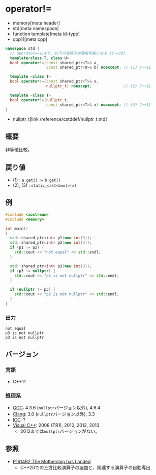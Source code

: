 # operator!=
* memory[meta header]
* std[meta namespace]
* function template[meta id-type]
* cpp11[meta cpp]

```cpp
namespace std {
  // operator==により、以下の演算子が使用可能になる (C++20)
  template<class T, class U>
  bool operator!=(const shared_ptr<T>& a,
                  const shared_ptr<U>& b) noexcept; // (1) C++11

  template <class T>
  bool operator!=(const shared_ptr<T>& x,
                  nullptr_t) noexcept;              // (2) C++11

  template <class T>
  bool operator!=(nullptr_t,
                  const shared_ptr<T>& x) noexcept; // (3) C++11
}
```
* nullptr_t[link /reference/cstddef/nullptr_t.md]

## 概要
非等値比較。


## 戻り値
- (1) : `a.`[`get()`](get.md) `!=` `b.`[`get()`](get.md)
- (2), (3) : `static_cast<bool>(x)`


## 例
```cpp example
#include <iostream>
#include <memory>

int main()
{
  std::shared_ptr<int> p1(new int(3));
  std::shared_ptr<int> p2(new int(3));
  if (p1 != p2) {
    std::cout << "not equal" << std::endl;
  }

  std::shared_ptr<int> p3(new int(3));
  if (p3 != nullptr) {
    std::cout << "p3 is not nullptr" << std::endl;
  }

  if (nullptr != p3) {
    std::cout << "p3 is not nullptr" << std::endl;
  }
}
```

### 出力
```
not equal
p3 is not nullptr
p3 is not nullptr
```

## バージョン
### 言語
- C++11

### 処理系
- [GCC](/implementation.md#gcc): 4.3.6 (`nullptr`バージョン以外), 4.6.4
- [Clang](/implementation.md#clang): 3.0 (`nullptr`バージョン以外), 3.3
- [ICC](/implementation.md#icc): ?
- [Visual C++](/implementation.md#visual_cpp): 2008 (TR1), 2010, 2012, 2013
	- 2012までは`nullptr`バージョンがない。


## 参照
- [P1614R2 The Mothership has Landed](https://www.open-std.org/jtc1/sc22/wg21/docs/papers/2019/p1614r2.html)
    - C++20での三方比較演算子の追加と、関連する演算子の自動導出
